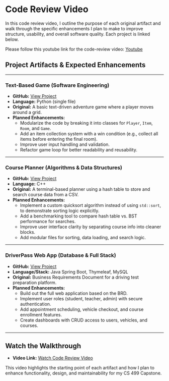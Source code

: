 # Code Review Video

In this code review video, I outline the purpose of each original artifact and walk through the specific enhancements I plan to make to improve structure, usability, and overall software quality. Each project is linked below.

Please follow this youtube link for the code-review video: [Youtube](https://studio.youtube.com/video/zfZ5sKBkdh0/edit)

## Project Artifacts & Expected Enhancements

---

### Text-Based Game (Software Engineering)
- **GitHub:** [View Project](https://github.com/JaijayS/CS499-eportfolio-jantzen-springer/tree/main/software)
- **Language:** Python (single file)
- **Original:** A basic text-driven adventure game where a player moves around a grid.
- **Planned Enhancements:**
  - Modularize the code by breaking it into classes for `Player`, `Item`, `Room`, and `Game`.
  - Add an item collection system with a win condition (e.g., collect all items before entering the final room).
  - Improve user input handling and validation.
  - Refactor game loop for better readability and reusability.

---

### Course Planner (Algorithms & Data Structures)
- **GitHub:** [View Project](https://github.com/JaijayS/CS499-eportfolio-jantzen-springer/tree/main/algorithms)
- **Language:** C++
- **Original:** A terminal-based planner using a hash table to store and search course data from a CSV.
- **Planned Enhancements:**
  - Implement a custom quicksort algorithm instead of using `std::sort`, to demonstrate sorting logic explicitly.
  - Add a benchmarking tool to compare hash table vs. BST performance for searches.
  - Improve user interface clarity by separating course info into cleaner blocks.
  - Add modular files for sorting, data loading, and search logic.

---

### DriverPass Web App (Database & Full Stack)
- **GitHub:** [View Project](https://github.com/JaijayS/CS499-eportfolio-jantzen-springer/tree/main/database)
- **Language/Stack:** Java Spring Boot, Thymeleaf, MySQL
- **Original:** Business Requirements Document for a driving test preparation platform.
- **Planned Enhancements:**
  - Build out the full web application based on the BRD.
  - Implement user roles (student, teacher, admin) with secure authentication.
  - Add appointment scheduling, vehicle checkout, and course enrollment features.
  - Create dashboards with CRUD access to users, vehicles, and courses.

---

## Watch the Walkthrough

- **Video Link:** [Watch Code Review Video](LINK-TO-YOUTUBE)

This video highlights the starting point of each artifact and how I plan to enhance functionality, design, and maintainability for my CS 499 Capstone.
